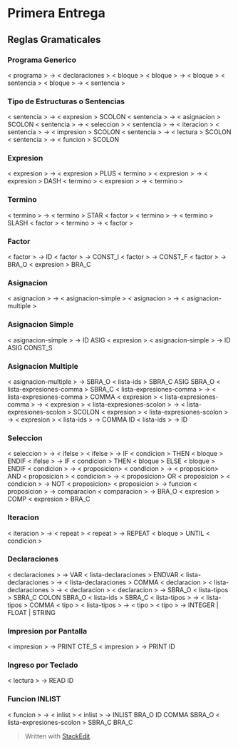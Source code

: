 ﻿# Primera Entrega
## Reglas Gramaticales
### Programa Generico
< programa > → < declaraciones > < bloque >
< bloque > → < bloque > < sentencia >
< bloque > → < sentencia >

### Tipo de Estructuras o Sentencias
< sentencia > → < expresion > SCOLON
< sentencia > → < asignacion > SCOLON
< sentencia > → < seleccion >
< sentencia > → < iteracion >
< sentencia > → < impresion > SCOLON
< sentencia > → < lectura > SCOLON
< sentencia > → < funcion > SCOLON 

### Expresion
< expresion > → < expresion > PLUS < termino >
< expresion > → < expresion > DASH < termino >
< expresion > → < termino >

### Termino
< termino > → < termino > STAR < factor >
< termino > → < termino > SLASH < factor >
< termino > → < factor >

### Factor
< factor > → ID
< factor > → CONST_I
< factor > → CONST_F
< factor > → BRA_O < expresion > BRA_C

### Asignacion
< asignacion > → < asignacion-simple >
< asignacion > → < asignacion-multiple >

### Asignacion Simple
< asignacion-simple > → ID ASIG < expresion >
< asignacion-simple > → ID ASIG CONST_S

### Asignacion Multiple
< asignacion-multiple > → SBRA_O < lista-ids > SBRA_C ASIG SBRA_O < lista-expresiones-comma > SBRA_C
< lista-expresiones-comma > → < lista-expresiones-comma > COMMA < expresion >
< lista-expresiones-comma > → < expresion >
< lista-expresiones-scolon > → < lista-expresiones-scolon > SCOLON < expresion >
< lista-expresiones-scolon > → < expresion >
< lista-ids > → <lista-ids> COMMA ID
< lista-ids > → ID

### Seleccion
< seleccion > → < ifelse >
< ifelse > → IF < condicion > THEN < bloque > ENDIF
< ifelse > → IF < condicion > THEN < bloque > ELSE < bloque > ENDIF
< condicion > → < proposicion>
< condicion > → < proposicion> AND < proposicion >
< condicion > → < proposicion> OR < proposicion >
< condicion > → NOT < proposicion>
< proposicion > → funcion
< proposicion > → comparacion
< comparacion > → BRA_O < expresion > COMP < expresion > BRA_C

### Iteracion
< iteracion > → < repeat >
< repeat > → REPEAT < bloque > UNTIL < condicion >

### Declaraciones
< declaraciones > → VAR < lista-declaraciones > ENDVAR
< lista-declaraciones > → < lista-declaraciones > COMMA < declaracion >
< lista-declaraciones > → < declaracion >
< declaracion > → SBRA_O < lista-tipos > SBRA_C COLON SBRA_O < lista-ids > SBRA_C
< lista-tipos > → < lista-tipos > COMMA < tipo >
< lista-tipos > → < tipo >
< tipo > → INTEGER | FLOAT | STRING

### Impresion por Pantalla
< impresion > → PRINT CTE_S
< impresion > → PRINT ID

### Ingreso por Teclado
< lectura > → READ ID

### Funcion INLIST
< funcion > → < inlist >
< inlist > → INLIST BRA_O ID COMMA SBRA_O < lista-expresiones-scolon > SBRA_C BRA_C

> Written with [StackEdit](https://stackedit.io/).
